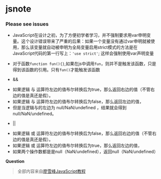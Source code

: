 # jsnote

### Please see issues

* JavaScript在设计之初，为了方便初学者学习，并不强制要求用var申明变量。这个设计错误带来了严重的后果：如果一个变量没有通过var申明就被使用，那么该变量就自动被申明为全局变量启用strict模式的方法是在JavaScript代码的第一行写上：`'use strict'`; 这样会强制使用var声明变量

* 对于函数`function fun(){}`,如果在js中调用`fun`，则并不是触发该函数，只是得到该函数的引用。只有`fun()`才能触发该函数

* && 
 - 如果逻辑 与 运算符左边的值布尔转换后为true，那么返回右边的值（不管右边的值是真还是假）。
 - 如果逻辑 与 运算符左边的值布尔转换后为false，那么返回左边的值，
 - 但是当逻辑与的左边为 null/NaN/undefined ，结果就会得到null/NaN/undefined。

* || 
 - 如果逻辑 或 运算符左边的值布尔转换后为false，那么返回右边的值（不管右边的值是真还是假）。
 - 如果逻辑 或 运算符左边的值布尔转换后为true，那么返回左边的值，
 - 如果两个操作数都是是null（NaN/undefined），返回null（NaN/undefined）

**Question**

> 全部内容来自[廖雪峰JavaScript教程](https://www.liaoxuefeng.com/wiki/001434446689867b27157e896e74d51a89c25cc8b43bdb3000)

